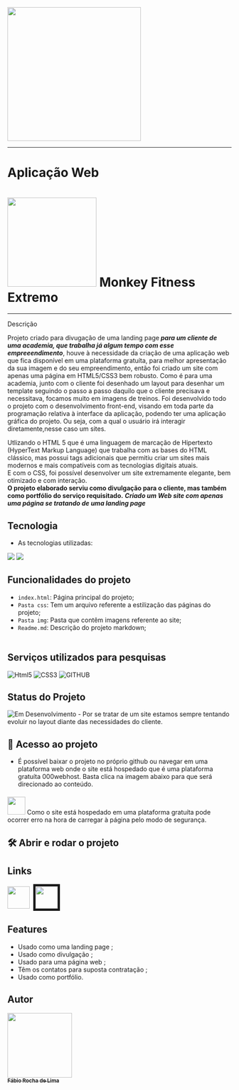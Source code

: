 
<p align-cente="center">
  <img src="https://bit.ly/3Trcr8h"width="300px">
</p>
<hr>
 <h1 align-center="center">Aplicação Web</h1>
    <p align-cente="center">
        <h1><img src="https://bit.ly/3Z4DGGR" width="200px"> Monkey Fitness Extremo</h1>
      </p>
      <hr>
<p align-center=r">Descrição</p>
<p class="justify">
Projeto criado para divugação de uma landing page<b><i> para um cliente de uma academia, que trabalha já algum tempo com esse empreeendimento</b></i>, houve à necessidade da criação de uma aplicação web que fica disponível em uma plataforma gratuíta, para melhor apresentação da sua imagem e do seu empreendimento, então foi criado um site com apenas uma página em HTML5/CSS3 bem robusto. Como é para uma academia, junto com o cliente foi desenhado um layout para desenhar um template seguindo o passo a passo daquilo que o cliente precisava e necessitava, focamos muito em imagens de treinos.
Foi desenvolvido todo o projeto com o desenvolvimento front-end, visando em toda parte da programação relativa à interface da aplicação, podendo ter uma aplicação gráfica do projeto. Ou seja, com a qual o usuário irá interagir diretamente,nesse caso um sites.<br>

Utlizando o HTML 5 que é uma linguagem de marcação de Hipertexto (HyperText Markup Language) que trabalha com as bases do HTML clássico, mas possui tags adicionais que permitiu criar um sites mais modernos e mais compatíveis com as tecnologias digitais atuais.<br>
E com o CSS, foi possível desenvolver um site extremamente elegante, bem otimizado e com interação.<br>
<b>O projeto elaborado serviu como divulgação para o cliente, mas também como portfólio do serviço requisitado.</b>
 <b><i>Criado um Web site com apenas uma página se tratando de uma landing page</i></b>
</p>
 
 
## Tecnologia
 
* As tecnologias utilizadas:<br>
<p>
<img src="https://bit.ly/3TtvE9x"/>
<img src="https://bit.ly/3yRwDXI"/>
</p>
</p>


 ## Funcionalidades do projeto

- `index.html`:  Página principal do projeto;
- `Pasta css`:  Tem um arquivo referente a estilização das páginas do projeto;
- `Pasta img`:  Pasta que contêm imagens referente ao site;
- `Readme.md`:  Descrição do projeto markdown;
 <br><br>

## Serviços utilizados para pesquisas
 
 ![Html5](https://img.shields.io/badge/-HTML5-red?logo=HTML5&logoColor=white&style=for-the-badge)
 ![CSS3](https://img.shields.io/badge/-CSS3-02569g?logo=CSS3&logoColor=white&style=for-the-badge)
 ![GITHUB](https://img.shields.io/badge/-github-blue?logo=github&logoColor=white&&style=for-the-badge)
 <br>
## Status do Projeto
<p class="center">

![Em Desenvolvimento](https://img.shields.io/badge/-Em%20Desenvolvimento-red?logo=&logoColor=white&&style=static) - Por se tratar de um site estamos sempre tentando evoluir no layout diante das necessidades do cliente.</p>


 
## 📁 Acesso ao projeto
- É possível baixar o projeto no próprio github ou navegar em uma plataforma web onde o site está hospedado que é uma plataforma gratuíta 000webhost. Basta clica na imagem abaixo para que será direcionado ao conteúdo.
#### 
<img src="https://bit.ly/3FvMbUM" width="40px"/> Como o site está hospedado em uma plataforma gratuíta pode ocorrer erro na hora de carregar à página pelo modo de segurança.

## 🛠️ Abrir e rodar o projeto
## Links

<p class="center">
<a href="https://github.com/fabio-0611/monkeyfitnes"><img src="https://cdn.icon-icons.com/icons2/2351/PNG/512/logo_github_icon_143196.png" width="50px"></a>&nbsp
<a href="https://deborinha.000webhostapp.com/](https://monkeyfitnexextremo.000webhostapp.com/">
<img src="https://encrypted-tbn0.gstatic.com/images?q=tbn:ANd9GcQ3ZxQ5EWDk8bYqaUQpFeGFj2Phg8bSK5iLMEwcJd-Egw46QDwOl8_BuNw6_mBhyjl5BO4&usqp=CAU" width="50px" border="5em"> </a>
</P>



## Features
  - Usado como uma landing page ;
  - Usado como divulgação ;
  - Usado para uma página web ;
  - Têm os contatos para suposta contratação ;
  - Usado como portfólio.<br>
 
 
 ## Autor
 
 [<img src="https://bit.ly/3Fz7nZU" width="145px"><br><sub align="center" ><b color="white">Fábio Rocha de Lima</b></sub>](https://github.com/fabio-0611) 


